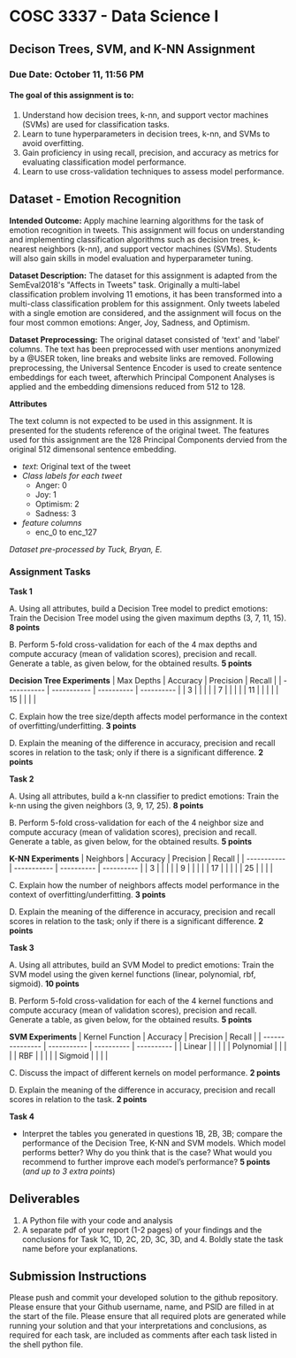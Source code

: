 # COSC 3337 - Data Science I 
## Decison Trees, SVM, and K-NN Assignment ##

### Due Date: October 11, 11:56 PM ###

#### The goal of this assignment is to:
1. Understand how decision trees, k-nn, and support vector machines (SVMs) are used for classification tasks.
2. Learn to tune hyperparameters in decision trees, k-nn, and SVMs to avoid overfitting.
3. Gain proficiency in using recall, precision, and accuracy as metrics for evaluating classification model performance.
4. Learn to use cross-validation techniques to assess model performance.

## Dataset - Emotion Recognition
**Intended Outcome:** Apply machine learning algorithms for the task of emotion recognition in tweets. This assignment will focus on understanding and implementing classification algorithms such as decision trees, k-nearest neighbors (k-nn), and support vector machines (SVMs). Students will also gain skills in model evaluation and hyperparameter tuning.

**Dataset Description:** The dataset for this assignment is adapted from the SemEval2018's "Affects in Tweets" task. Originally a multi-label classification problem involving 11 emotions, it has been transformed into a multi-class classification problem for this assignment. Only tweets labeled with a single emotion are considered, and the assignment will focus on the four most common emotions: Anger, Joy, Sadness, and Optimism.

**Dataset Preprocessing:** The original dataset consisted of 'text' and 'label' columns. The text has been preprocessed with user mentions anonymized by a @USER token, line breaks and website links are removed. Following preprocessing, the Universal Sentence Encoder is used to create sentence embeddings for each tweet, afterwhich Principal Component Analyses is applied and the embedding dimensions reduced from 512 to 128. 

**Attributes**

The text column is not expected to be used in this assignment. It is presented for the students reference of the original tweet. The features used for this assignment are the 128 Principal Components dervied from the original 512 dimensonal sentence embedding. 
- *text*: Original text of the tweet
- *Class labels for each tweet*
    - Anger: 0
    - Joy: 1
    - Optimism: 2
    - Sadness: 3
- *feature columns*
    - enc_0 to enc_127

*Dataset pre-processed by Tuck, Bryan, E.*

### Assignment Tasks ###

**Task 1**

A. Using all attributes, build a Decision Tree model to predict emotions: Train the Decision Tree model using the given maximum depths (3, 7, 11, 15).  **8 points**

B. Perform 5-fold cross-validation for each of the 4 max depths and compute accuracy (mean of validation scores), precision and recall. Generate a table, as given below, for the obtained results. **5 points**   

**Decision Tree Experiments**
| Max Depths  | Accuracy    | Precision  | Recall     |
| ----------- | ----------- | ---------- | ---------- |
| 3           |             |            |            |
| 7           |             |            |            |
| 11          |             |            |            |
| 15          |             |            |            |

C. Explain how the tree size/depth affects model performance in the context of overfitting/underfitting. **3 points**

D. Explain the meaning of the difference in accuracy, precision and recall scores in relation to the task; only if there is a significant difference. **2 points**

**Task 2**

A. Using all attributes, build a k-nn classifier to predict emotions: Train the k-nn using the given neighbors (3, 9, 17, 25).  **8 points**

B. Perform 5-fold cross-validation for each of the 4 neighbor size and compute accuracy (mean of validation scores), precision and recall. Generate a table, as given below, for the obtained results. **5 points**

**K-NN Experiments**
|  Neighbors  |   Accuracy  | Precision  | Recall     |
| ----------- | ----------- | ---------- | ---------- |
| 3           |             |            |            |
| 9           |             |            |            |
| 17          |             |            |            |
| 25          |             |            |            |

C. Explain how the number of neighbors affects model performance in the context of overfitting/underfitting. **3 points**

D. Explain the meaning of the difference in accuracy, precision and recall scores in relation to the task; only if there is a significant difference. **2 points**

**Task 3**

A. Using all attributes, build an SVM Model to predict emotions: Train the SVM model using the given kernel functions (linear, polynomial, rbf, sigmoid). **10 points**

B. Perform 5-fold cross-validation for each of the 4 kernel functions and compute accuracy (mean of validation scores), precision and recall. Generate a table, as given below, for the obtained results. **5 points**

**SVM Experiments**
| Kernel Function |  Accuracy  |  Precision  |  Recall    |
| --------------- | ----------- | ---------- | ---------- |
| Linear               |             |            |            |
| Polynomial               |             |            |            |
| RBF              |             |            |            |
| Sigmoid              |             |            |            |

C. Discuss the impact of different kernels on model performance. **2 points**

D. Explain the meaning of the difference in accuracy, precision and recall scores in relation to the task. **2 points**

**Task 4**
- Interpret the tables you generated in questions 1B, 2B, 3B; compare the performance of the Decision Tree, K-NN and SVM models. Which model performs better? Why do you think that is the case? What would you recommend to further improve each model’s performance? **5 points** (*and up to 3 extra points*)



## Deliverables

1. A Python file with your code and analysis
2. A separate pdf of your report (1-2 pages) of your findings and the conclusions for Task 1C, 1D, 2C, 2D, 3C, 3D, and 4. Boldly state the task name before your explanations. 

## Submission Instructions
Please push and commit your developed solution to the github repository. Please ensure that your Github username, name, and PSID are filled in at the start of the file. Please ensure that all required plots are generated while running your solution and that your interpretations and conclusions, as required for each task, are included as comments after each task listed in the shell python file.
